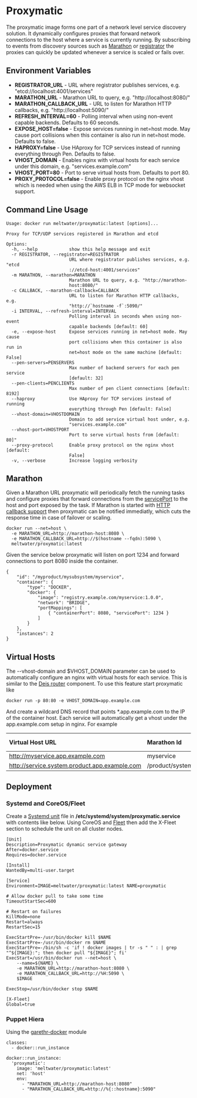 # Proxymatic

The proxymatic image forms one part of a network level service discovery solution. It dynamically configures
proxies that forward network connections to the host where a service is currently running. By subscribing to
events from discovery sources such as [Marathon](https://github.com/mesosphere/marathon) or
[registrator](https://github.com/gliderlabs/registrator) the proxies can quickly be updated whenever a service
is scaled or fails over.

## Environment Variables

 * **REGISTRATOR_URL** - URL where registrator publishes services, e.g. "etcd://localhost:4001/services"
 * **MARATHON_URL** - Marathon URL to query, e.g. "http://localhost:8080/"
 * **MARATHON_CALLBACK_URL** - URL to listen for Marathon HTTP callbacks, e.g. "http://localhost:5090/"
 * **REFRESH_INTERVAL=60** - Polling interval when using non-event capable backends. Defaults to 60 seconds.
 * **EXPOSE_HOST=false** - Expose services running in net=host mode. May cause port collisions when this container is also run in net=host mode. Defaults to false.
 * **HAPROXY=false** - Use HAproxy for TCP services instead of running everything through Pen. Defaults to false.
 * **VHOST_DOMAIN** - Enables nginx with virtual hosts for each service under this domain, e.g. "services.example.com"
 * **VHOST_PORT=80** - Port to serve virtual hosts from. Defaults to port 80.
 * **PROXY_PROTOCOL=false** - Enable proxy protocol on the nginx vhost which is needed when using the AWS ELB in TCP mode for websocket support.

## Command Line Usage

```
Usage: docker run meltwater/proxymatic:latest [options]...

Proxy for TCP/UDP services registered in Marathon and etcd

Options:
  -h, --help            show this help message and exit
  -r REGISTRATOR, --registrator=REGISTRATOR
                        URL where registrator publishes services, e.g. "etcd
                        ://etcd-host:4001/services"
  -m MARATHON, --marathon=MARATHON
                        Marathon URL to query, e.g. "http://marathon-
                        host:8080/"
  -c CALLBACK, --marathon-callback=CALLBACK
                        URL to listen for Marathon HTTP callbacks, e.g.
                        "http://`hostname -f`:5090/"
  -i INTERVAL, --refresh-interval=INTERVAL
                        Polling interval in seconds when using non-event
                        capable backends [default: 60]
  -e, --expose-host     Expose services running in net=host mode. May cause
                        port collisions when this container is also run in
                        net=host mode on the same machine [default: False]
  --pen-servers=PENSERVERS
                        Max number of backend servers for each pen service
                        [default: 32]
  --pen-clients=PENCLIENTS
                        Max number of pen client connections [default: 8192]
  --haproxy             Use HAproxy for TCP services instead of running
                        everything through Pen [default: False]
  --vhost-domain=VHOSTDOMAIN
                        Domain to add service virtual host under, e.g.
                        "services.example.com"
  --vhost-port=VHOSTPORT
                        Port to serve virtual hosts from [default: 80]"
  --proxy-protocol      Enable proxy protocol on the nginx vhost [default:
                        False]
  -v, --verbose         Increase logging verbosity
```

## Marathon

Given a Marathon URL proxymatic will periodically fetch the running tasks and configure proxies that
forward connections from the [servicePort](http://mesosphere.com/docs/getting-started/service-discovery/)
to the host and port exposed by the task. If Marathon is started with 
[HTTP callback support](https://mesosphere.github.io/marathon/docs/event-bus.html) then proxymatic can
be notified immediatly, which cuts the response time in case of failover or scaling.

```
docker run --net=host \
  -e MARATHON_URL=http://marathon-host:8080 \
  -e MARATHON_CALLBACK_URL=http://$(hostname --fqdn):5090 \
  meltwater/proxymatic:latest
```

Given the service below proxymatic will listen on port 1234 and forward connections to port 8080 
inside the container. 

```
{
	"id": "/myproduct/mysubsystem/myservice",
	"container": {
		"type": "DOCKER",
		"docker": {
			"image": "registry.example.com/myservice:1.0.0",
			"network": "BRIDGE",
			"portMappings": [
				{ "containerPort": 8080, "servicePort": 1234 }
			]
		}
	},
	"instances": 2
}
```

## Virtual Hosts

The --vhost-domain and $VHOST_DOMAIN parameter can be used to automatically configure an nginx with 
virtual hosts for each service. This is similar to the [Deis router](http://docs.deis.io/en/latest/understanding_deis/components/#router) component. 
To use this feature start proxymatic like

```
docker run -p 80:80 -e VHOST_DOMAIN=app.example.com
```

And create a wildcard DNS record that points *.app.example.com to the IP of the 
container host. Each service will automatically get a vhost under the app.example.com 
setup in nginx. For example

| Virtual Host URL   | Marathon Id | Registrator SERVICE_NAME |
| :----------------- | :---------- | :----------------------- |
| http://myservice.app.example.com | myservice | myservice |
| http://service.system.product.app.example.com | /product/system/service | service.system.product |

## Deployment

### Systemd and CoreOS/Fleet

Create a [Systemd unit](http://www.freedesktop.org/software/systemd/man/systemd.unit.html) file 
in **/etc/systemd/system/proxymatic.service** with contents like below. Using CoreOS and
[Fleet](https://coreos.com/docs/launching-containers/launching/fleet-unit-files/) then
add the X-Fleet section to schedule the unit on all cluster nodes.

```
[Unit]
Description=Proxymatic dynamic service gateway
After=docker.service
Requires=docker.service

[Install]
WantedBy=multi-user.target

[Service]
Environment=IMAGE=meltwater/proxymatic:latest NAME=proxymatic

# Allow docker pull to take some time
TimeoutStartSec=600

# Restart on failures
KillMode=none
Restart=always
RestartSec=15

ExecStartPre=-/usr/bin/docker kill $NAME
ExecStartPre=-/usr/bin/docker rm $NAME
ExecStartPre=-/bin/sh -c 'if ! docker images | tr -s " " : | grep "^${IMAGE}:"; then docker pull "${IMAGE}"; fi'
ExecStart=/usr/bin/docker run --net=host \
    --name=${NAME} \
    -e MARATHON_URL=http://marathon-host:8080 \
    -e MARATHON_CALLBACK_URL=http://%H:5090 \
    $IMAGE

ExecStop=/usr/bin/docker stop $NAME

[X-Fleet]
Global=true
```

### Puppet Hiera

Using the [garethr-docker](https://github.com/garethr/garethr-docker) module

```
classes:
  - docker::run_instance

docker::run_instance:
  'proxymatic':
    image: 'meltwater/proxymatic:latest'
    net: 'host'
    env:
      - "MARATHON_URL=http://marathon-host:8080"
      - "MARATHON_CALLBACK_URL=http://%{::hostname}:5090"
```

